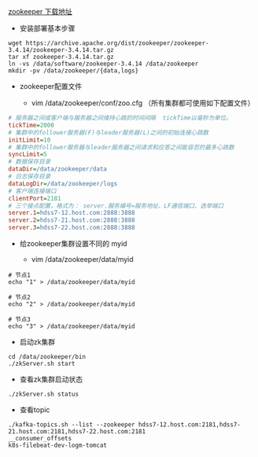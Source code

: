 [zookeeper 下载地址](https://archive.apache.org/dist/zookeeper/)

- 安装部署基本步骤
``` shell
wget https://archive.apache.org/dist/zookeeper/zookeeper-3.4.14/zookeeper-3.4.14.tar.gz
tar xf zookeeper-3.4.14.tar.gz
ln -vs /data/software/zookeeper-3.4.14 /data/zookeeper
mkdir -pv /data/zookeeper/{data,logs}
```

- zookeeper配置文件

  - vim /data/zookeeper/conf/zoo.cfg   （所有集群都可使用如下配置文件）

``` cfg
# 服务器之间或客户端与服务器之间维持心跳的时间间隔  tickTime以毫秒为单位。
tickTime=2000
# 集群中的follower服务器(F)与leader服务器(L)之间的初始连接心跳数
initLimit=10
# 集群中的follower服务器与leader服务器之间请求和应答之间能容忍的最多心跳数
syncLimit=5
# 数据保存目录
dataDir=/data/zookeeper/data
# 日志保存目录
dataLogDir=/data/zookeeper/logs
# 客户端连接端口
clientPort=2181
# 三个接点配置，格式为： server.服务编号=服务地址、LF通信端口、选举端口
server.1=hdss7-12.host.com:2888:3888
server.2=hdss7-21.host.com:2888:3888
server.3=hdss7-22.host.com:2888:3888
```

- 给zookeeper集群设置不同的 myid

  - vim /data/zookeeper/data/myid

``` shell
# 节点1
echo "1" > /data/zookeeper/data/myid

# 节点2
echo "2" > /data/zookeeper/data/myid

# 节点3
echo "3" > /data/zookeeper/data/myid
```

- 启动zk集群
``` shell
cd /data/zookeeper/bin
./zkServer.sh start
```
- 查看zk集群启动状态
``` shell
./zkServer.sh status
```
- 查看topic
``` shell
./kafka-topics.sh --list --zookeeper hdss7-12.host.com:2181,hdss7-21.host.com:2181,hdss7-22.host.com:2181
__consumer_offsets
k8s-filebeat-dev-logm-tomcat
```

